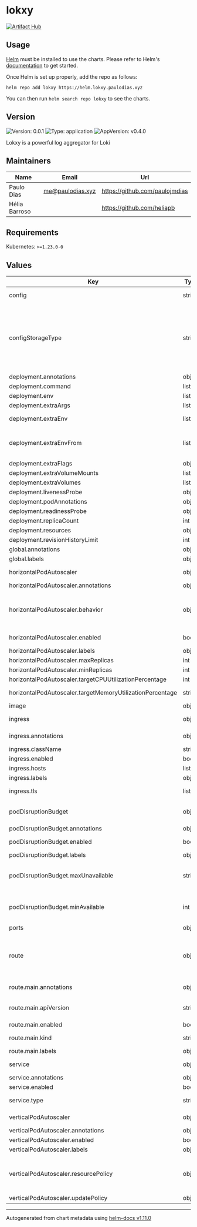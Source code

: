 # lokxy

[![Artifact Hub](https://img.shields.io/endpoint?url=https://artifacthub.io/badge/repository/lokxy)](https://artifacthub.io/packages/search?repo=lokxy)

## Usage

[Helm](https://helm.sh) must be installed to use the charts.
Please refer to Helm's [documentation](https://helm.sh/docs/) to get started.

Once Helm is set up properly, add the repo as follows:

```console
helm repo add lokxy https://helm.lokxy.paulodias.xyz
```

You can then run `helm search repo lokxy` to see the charts.

## Version

![Version: 0.0.1](https://img.shields.io/badge/Version-0.0.1-informational?style=flat-square) ![Type: application](https://img.shields.io/badge/Type-application-informational?style=flat-square) ![AppVersion: v0.4.0](https://img.shields.io/badge/AppVersion-v0.4.0-informational?style=flat-square)

Lokxy is a powerful log aggregator for Loki

## Maintainers

| Name | Email | Url |
| ---- | ------ | --- |
| Paulo Dias | <me@paulodias.xyz> | <https://github.com/paulojmdias> |
| Hélia Barroso |  | <https://github.com/heliapb> |

## Requirements

Kubernetes: `>=1.23.0-0`

## Values

| Key | Type | Default | Description |
|-----|------|---------|-------------|
| config | string | `"server_groups:\n  - name: \"Loki 1\"\n    url: \"http://localhost:3100\"\n    timeout: 30\nlogging:\n  level: \"info\"\n  format: \"json\"\n"` | Raw lokxy.yaml config rendered into the ConfigMap or Secret (depending on configStorageType) |
| configStorageType | string | `"ConfigMap"` | Defines what kind of object stores the configuration, a ConfigMap or a Secret. In order to move sensitive information (such as credentials) from the ConfigMap/Secret to a more secure location (e.g. vault), it is possible to use environment variables in the configuration. Such environment variables can be then stored in a separate Secret and injected via the deployment.extraEnvFrom value. For details about environment injection from a Secret please see [Secrets](https://kubernetes.io/docs/concepts/configuration/secret/#use-case-as-container-environment-variables). |
| deployment.annotations | object | `{}` | Custom deployment annotations |
| deployment.command | list | `["/usr/local/bin/lokxy"]` | Command to run in the container |
| deployment.env | list | `[]` | Environment variables for the container |
| deployment.extraArgs | list | `[]` | Additional CLI arguments passed to the main container |
| deployment.extraEnv | list | `[]` | Common environment variables to add to all pods directly managed by this chart. |
| deployment.extraEnvFrom | list | `[]` | Common source of environment injections to add to all pods directly managed by this chart. For example to inject values from a Secret, use: extraEnvFrom:   - secretRef:       name: mysecret |
| deployment.extraFlags | object | `{}` |  |
| deployment.extraVolumeMounts | list | `[]` | Additional volume mounts for the container |
| deployment.extraVolumes | list | `[]` | Additional volumes to mount |
| deployment.livenessProbe | object | `{"failureThreshold":10,"httpGet":{"path":"/healthy"},"initialDelaySeconds":60,"timeoutSeconds":30}` | liveness probe settings |
| deployment.podAnnotations | object | `{}` | Custom pod annotations |
| deployment.readinessProbe | object | `{"httpGet":{"path":"/ready"}}` | readiness probe settings |
| deployment.replicaCount | int | `2` | Number of Lokxy pods to run |
| deployment.resources | object | `{"limits":{"cpu":1,"memory":"512Mi"},"requests":{"cpu":0.1,"memory":"128Mi"}}` | Kubernetes resource requests and limits |
| deployment.revisionHistoryLimit | int | `10` | Deployment revision history limit |
| global.annotations | object | `{}` | Common labels and annotations for all resources |
| global.labels | object | `{}` | Common labels for all resources |
| horizontalPodAutoscaler | object | `{"annotations":{},"behavior":{},"enabled":false,"labels":{},"maxReplicas":5,"minReplicas":2,"targetCPUUtilizationPercentage":75,"targetMemoryUtilizationPercentage":null}` | Horizontal Pod Autoscaler (HPA) configuration for automatically scaling Lokxy based on resource usage |
| horizontalPodAutoscaler.annotations | object | `{}` | Custom HorizontalPodAutoscaler annotations |
| horizontalPodAutoscaler.behavior | object | `{}` | Advanced scaling behavior configuration for HPA (e.g., scaleUp policies) See: <https://kubernetes.io/docs/tasks/run-application/horizontal-pod-autoscale/#configurable-scaling-behavior> |
| horizontalPodAutoscaler.enabled | bool | `false` | Enable HorizontalPodAutoscaler for the Lokxy Deployment |
| horizontalPodAutoscaler.labels | object | `{}` | Custom HorizontalPodAutoscaler labels |
| horizontalPodAutoscaler.maxReplicas | int | `5` | Maximum number of pods to scale up to |
| horizontalPodAutoscaler.minReplicas | int | `2` | Minimum number of pods to scale down to |
| horizontalPodAutoscaler.targetCPUUtilizationPercentage | int | `75` | Target average CPU utilization percentage across pods |
| horizontalPodAutoscaler.targetMemoryUtilizationPercentage | string | `nil` | Target average memory utilization percentage across pods (optional) |
| image | object | `{"pullPolicy":"IfNotPresent","repository":"lokxy/lokxy","tag":"v0.4.0"}` | Docker image configuration |
| ingress | object | `{"annotations":{},"className":"","enabled":false,"hosts":[{"host":"lokxy.local","paths":[{"path":"/","pathType":"ImplementationSpecific"}]}],"labels":{},"tls":[]}` | Ingress configuration for exposing Lokxy externally over HTTP/S |
| ingress.annotations | object | `{}` | Annotations to add to the Ingress resource (e.g., cert-manager, NGINX settings) |
| ingress.className | string | `""` | Ingress class name (e.g., nginx, traefik) |
| ingress.enabled | bool | `false` | Whether to create an Ingress resource for Lokxy |
| ingress.hosts | list | `[{"host":"lokxy.local","paths":[{"path":"/","pathType":"ImplementationSpecific"}]}]` | Host rules for the Ingress resource |
| ingress.labels | object | `{}` | Custom Ingress labels |
| ingress.tls | list | `[]` | TLS configuration for secure HTTPS access Example: tls:   - secretName: lokxy-tls     hosts:       - lokxy.example.com |
| podDisruptionBudget | object | `{"annotations":{},"enabled":true,"labels":{},"maxUnavailable":null,"minAvailable":1}` | PodDisruptionBudget configuration to ensure a minimum number of Lokxy pods are always available during voluntary disruptions |
| podDisruptionBudget.annotations | object | `{}` | Custom podDisruptionBudget annotations |
| podDisruptionBudget.enabled | bool | `true` | Whether to create a PodDisruptionBudget for the Lokxy Deployment |
| podDisruptionBudget.labels | object | `{}` | Custom podDisruptionBudget labels |
| podDisruptionBudget.maxUnavailable | string | `nil` | Maximum number of pods that can be unavailable during a voluntary disruption Set either `maxUnavailable` or `minAvailable`, not both. Example: 1 (absolute value) or "50%" (percentage) |
| podDisruptionBudget.minAvailable | int | `1` | Minimum number of pods that must be available during a voluntary disruption Set either `minAvailable` or `maxUnavailable`, not both. Example: 1 (absolute value) or "50%" (percentage) |
| ports | object | `{"metrics":3101,"service":3100}` | Container ports used by Lokxy |
| route | object | `{"main":{"additionalRules":[],"annotations":{},"apiVersion":"gateway.networking.k8s.io/v1","enabled":false,"filters":[],"hostnames":[],"kind":"HTTPRoute","labels":{},"matches":[{"path":{"type":"PathPrefix","value":"/"}}],"parentRefs":[]}}` | BETA: Configure the gateway routes for the chart here. More routes can be added by adding a dictionary key like the 'main' route. Be aware that this is an early beta of this feature, Being BETA this can/will change in the future without notice, do not use unless you want to take that risk [[ref]](<https://gateway-api.sigs.k8s.io/references/spec/#gateway.networking.k8s.io%2fv1alpha2>) |
| route.main.annotations | object | `{}` | Annotations to add to the route resource (e.g., cert-manager, NGINX settings) |
| route.main.apiVersion | string | `"gateway.networking.k8s.io/v1"` | Set the route apiVersion, e.g. gateway.networking.k8s.io/v1 or gateway.networking.k8s.io/v1alpha2 |
| route.main.enabled | bool | `false` | Enables or disables the route |
| route.main.kind | string | `"HTTPRoute"` | Set the route kind Valid options are GRPCRoute, HTTPRoute, TCPRoute, TLSRoute, UDPRoute |
| route.main.labels | object | `{}` | Custom Route labels |
| service | object | `{"annotations":{},"enabled":true,"type":"ClusterIP"}` | Kubernetes Service configuration for exposing the Lokxy application |
| service.annotations | object | `{}` | Additional annotations to add to the Service metadata |
| service.enabled | bool | `true` | Whether to create a Kubernetes Service for Lokxy |
| service.type | string | `"ClusterIP"` | Kubernetes Service type (e.g., ClusterIP, NodePort, LoadBalancer) |
| verticalPodAutoscaler | object | `{"annotations":{},"enabled":false,"labels":{},"resourcePolicy":{},"updatePolicy":{"updateMode":"Auto"}}` | Vertical Pod Autoscaler (VPA) configuration for resource recommendation and automatic resizing |
| verticalPodAutoscaler.annotations | object | `{}` | Custom VerticalPodAutoscaler annotations |
| verticalPodAutoscaler.enabled | bool | `false` | Enable VerticalPodAutoscaler for the Lokxy Deployment |
| verticalPodAutoscaler.labels | object | `{}` | Custom VerticalPodAutoscaler labels |
| verticalPodAutoscaler.resourcePolicy | object | `{}` | Fine-grained resource policy to exclude or limit certain containers (optional) See: <https://cloud.google.com/kubernetes-engine/docs/concepts/verticalpodautoscaler#resource-policy> |
| verticalPodAutoscaler.updatePolicy | object | `{"updateMode":"Auto"}` | VPA update policy: "Auto", "Initial", or "Off" |

----------------------------------------------
Autogenerated from chart metadata using [helm-docs v1.11.0](https://github.com/norwoodj/helm-docs/releases/v1.11.0)
